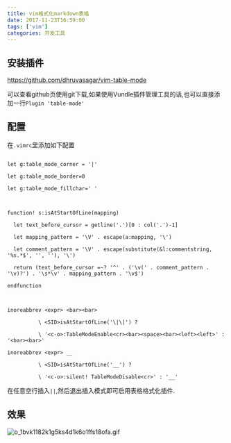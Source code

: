 ```yaml
---
title: vim格式化markdown表格
date: 2017-11-23T16:59:00
tags: ['vim']
categories: 开发工具
---
```



## 安装插件


[ https://github.com/dhruvasagar/vim-table-mode ](https://github.com/dhruvasagar/vim-table-mode)



可以查看github页使用git下载,如果使用Vundle插件管理工具的话,也可以直接添加一行`Plugin 'table-mode'`



## 配置



在`.vimrc`里添加如下配置

```

let g:table_mode_corner = '|'

let g:table_mode_border=0

let g:table_mode_fillchar=' '



function! s:isAtStartOfLine(mapping)

  let text_before_cursor = getline('.')[0 : col('.')-1]

  let mapping_pattern = '\V' . escape(a:mapping, '\')

  let comment_pattern = '\V' . escape(substitute(&l:commentstring, '%s.*$', '', ''), '\')

  return (text_before_cursor =~? '^' . ('\v(' . comment_pattern . '\v)?') . '\s*\v' . mapping_pattern . '\v$')

endfunction



inoreabbrev <expr> <bar><bar>

          \ <SID>isAtStartOfLine('\|\|') ?

          \ '<c-o>:TableModeEnable<cr><bar><space><bar><left><left>' : '<bar><bar>'

inoreabbrev <expr> __

          \ <SID>isAtStartOfLine('__') ?

          \ '<c-o>:silent! TableModeDisable<cr>' : '__'

```

在任意空行插入`||`,然后退出插入模式即可启用表格格式化插件.





## 效果

![o_1bvk1182k1g5ks4d1k6o1ffs18ofa.gif](http://ot0ucj3at.bkt.clouddn.com/o_1bvk1182k1g5ks4d1k6o1ffs18ofa.gif)
    